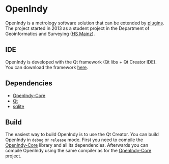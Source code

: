 OpenIndy
========

OpenIndy is a metrology software solution that can be extended by [plugins](https://github.com/OpenIndy/OiPluginTemplate). The project started in 2013 as a student project in the Department of Geoinformatics and Surveying ([HS Mainz](https://www.hs-mainz.de/)).

IDE
----

OpenIndy is developed with the Qt framework (Qt libs + Qt Creator IDE). You can download the framework [here](http://qt-project.org/downloads).

Dependencies
------------

- [OpenIndy-Core](https://github.com/OpenIndy/OpenIndy-Core)
- [Qt](http://qt-project.org)
- [sqlite](https://sqlite.org)

Build
-----

The easiest way to build OpenIndy is to use the Qt Creator. You can build OpenIndy in `debug` or `release` mode.
First you need to compile the [OpenIndy-Core](https://github.com/OpenIndy/OpenIndy-Core) library and all its dependencies.
Afterwards you can compile OpenIndy using the same compiler as for the [OpenIndy-Core](https://github.com/OpenIndy/OpenIndy-Core) project.